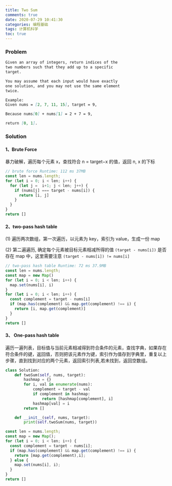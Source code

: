 ```yaml
---
title: Two Sum
comments: true
date: 2020-07-29 10:41:30
categories: 编程基础
tags: 计算机科学
toc: true
---
```


### Problem

```md
Given an array of integers, return indices of the 
two numbers such that they add up to a specific 
target.

You may assume that each input would have exactly 
one solution, and you may not use the same element 
twice.

Example:
Given nums = [2, 7, 11, 15], target = 9,

Because nums[0] + nums[1] = 2 + 7 = 9,

return [0, 1].
```

### Solution

#### 1、Brute Force

暴力破解，遍历每个元素 x，查找符合 n = target−x 的值，返回 n, x 的下标

```js
// brute force Runtime: 112 ms 37MB
const len = nums.length;
for (let i = 0; i < len; i++) {
  for (let j =  i+1; j < len; j++) {
    if (nums[j] === target - nums[i]) {
      return [i, j]
    } 
  }
}
return []
```

#### 2、two-pass hash table

(1) 遍历两次数组，第一次遍历，以元素为 key，索引为 value，生成一份 map

(2) 第二遍遍历, 确定每个元素被目标元素相减所得的值 `(target - nums[i])` 是否存在 map 中，这里需要注意 `(target - nums[i]) != nums[i]`

```js
// two-pass hash table Runtime: 72 ms 37.9MB
const len = nums.length;
const map = new Map()
for (let i = 0; i < len; i++) {
  map.set(nums[i], i) 
}
for (let i = 0; i < len; i++) {
  const complement = target - nums[i]
  if (map.has(complement) && map.get(complement) !== i) {
    return [i, map.get(complement)]
  }
}
return []
```

#### 3、 One-pass hash table

遍历一遍列表，目标值与当前元素相减得到符合条件的元素，查找字典，如果存在符合条件的键，返回值，否则把该元素作为键，索引作为值存到字典里，重复以上步骤，直到找到对应的两个元素，返回索引列表,若未找到，返回空数组。

```python
class Solution:
    def twoSum(self, nums, target):
        hashmap = {}
        for i, val in enumerate(nums):
            complement = target - val
            if complement in hashmap:
                return [hashmap[complement], i]
            hashmap[val] = i
        return []

    def __init__(self, nums, target):
        print(self.twoSum(nums, target))
```

```js
const len = nums.length;
const map = new Map();
for (let i = 0; i < len; i++) {
  const complement = target - nums[i];
  if (map.has(complement) && map.get(complement) !== i) {
    return [map.get(complement),i];
  } else {
    map.set(nums[i], i); 
  }
}
return []
```
